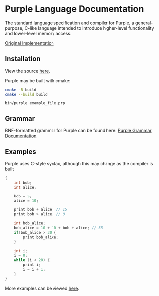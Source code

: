 # Purple Language Documentation

The standard language specification and compiler for Purple, a general-purpose, C-like language intended to introduce higher-level functionality and lower-level memory access.

[Original Implementation](https://github.com/CharlesAverill/purple_archive/)


<!--

Purple is a simple compiled language. Right now it supports:
- Compilation into x86, MIPS
- Basic arithmetic parsing with precedence
- Comparisons
- Variable declaration and assignment
- If, Else statements
- While Loops

-->

## Installation

View the source <a href="https://github.com/CharlesAverill/Purple" target="_blank">here</a>.

Purple may be built with cmake:
```bash
cmake -B build
cmake --build build

bin/purple example_file.prp
```

## Grammar

BNF-formatted grammar for Purple can be found here: [Purple Grammar Documentation](purple.g)

## Examples

Purple uses C-style syntax, although this may change as the compiler is built

```c
{
    int bob;
    int alice;

    bob = 5;
    alice = 10;

    print bob + alice; // 15
    print bob > alice; // 0

    int bob_alice;
    bob_alice = 10 + 10 + bob + alice; // 35
    if(bob_alice > 30){
        print bob_alice;
    }

    int i;
    i = 0;
    while (i < 20) {
        print i;
        i = i + 1;
    }
}
```

More examples can be viewed <a href="https://github.com/CharlesAverill/Purple/tree/main/examples" target="_blank">here</a>.
